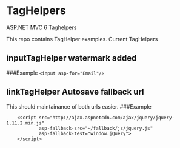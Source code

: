 # TagHelpers
ASP.NET MVC 6 Taghelpers

This repo contains TagHelper examples.
Current TagHelpers
## inputTagHelper  watermark added
###Example
  `<input asp-for="Email"/>`
 
## linkTagHelper Autosave fallback url
This should maintainance of both urls easier. 
###Example
```
    <script src="http://ajax.aspnetcdn.com/ajax/jquery/jquery-1.11.2.min.js"
            asp-fallback-src="~/fallback/js/jquery.js"
            asp-fallback-test="window.jQuery">
    </script>  
```

